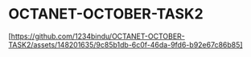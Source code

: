 # OCTANET-OCTOBER-TASK2
[https://github.com/1234bindu/OCTANET-OCTOBER-TASK2/assets/148201635/9c85b1db-6c0f-46da-9fd6-b92e67c86b85]
